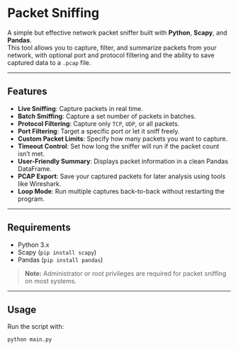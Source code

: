 # Packet Sniffing

A simple but effective network packet sniffer built with **Python**, **Scapy**, and **Pandas**.  
This tool allows you to capture, filter, and summarize packets from your network, with optional port and protocol filtering and the ability to save captured data to a `.pcap` file.

---

## Features
- **Live Sniffing**: Capture packets in real time.
- **Batch Smiffing**: Capture a set number of packets in batches.
- **Protocol Filtering**: Capture only `TCP`, `UDP`, or all packets.
- **Port Filtering**: Target a specific port or let it sniff freely.
- **Custom Packet Limits**: Specify how many packets you want to capture.
- **Timeout Control**: Set how long the sniffer will run if the packet count isn’t met.
- **User-Friendly Summary**: Displays packet information in a clean Pandas DataFrame.
- **PCAP Export**: Save your captured packets for later analysis using tools like Wireshark.
- **Loop Mode**: Run multiple captures back-to-back without restarting the program.

---

## Requirements

- Python 3.x  
- Scapy (`pip install scapy`)  
- Pandas (`pip install pandas`)  

> **Note:** Administrator or root privileges are required for packet sniffing on most systems.

---

## Usage

Run the script with:

```bash
python main.py
